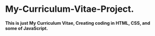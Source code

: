# My-Curriculum-Vitae-Project.
#### This is just My Curriculum Vitae, Creating coding in HTML, CSS, and some of JavaScript.